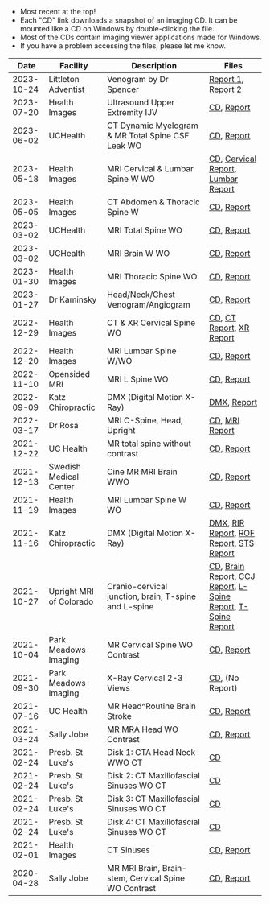 - Most recent at the top!
- Each "CD" link downloads a snapshot of an imaging CD. It can be mounted like a CD on Windows by double-clicking the file.
- Most of the CDs contain imaging viewer applications made for Windows.
- If you have a problem accessing the files, please let me know.

| Date | Facility | Description | Files |
| ----- | ----- | ----- | ----- |
| 2023-10-24 | Littleton Adventist | Venogram by Dr Spencer | [Report 1](https://2017e67082c6575cdaf41f64deaf333a.r2.cloudflarestorage.com/medical/2023-10-24%20Littleon%20Adventist%20-%20Spencer%20Post-Procedure%20Note.pdf), [Report 2](https://2017e67082c6575cdaf41f64deaf333a.r2.cloudflarestorage.com/medical/2023-10-24%20Littleon%20Adventist%20-%20Spencer%20Report.pdf) |
| 2023-07-20 | Health Images | Ultrasound Upper Extremity IJV | [CD](https://pub-e1ff17b366054aa69805a58c62f790fd.r2.dev/2023-07-20%20Health%20Images%20-%20Ultrasound%20Upper%20Extremity%20IJV.iso), [Report](https://pub-e1ff17b366054aa69805a58c62f790fd.r2.dev/2023-07-20%20Health%20Images%20-%20Ultrasound%20Upper%20Extremity%20IJV%20Results.jpg) |
| 2023-06-02 | UCHealth | CT Dynamic Myelogram & MR Total Spine CSF Leak WO | [CD](https://pub-e1ff17b366054aa69805a58c62f790fd.r2.dev/2023-06-02%20UCHealth%20-%20CT%20Dynamic%20Myelogram%20%26%20MR%20Total%20Spine%20CSF%20Leak%20WO.iso), [Report](https://pub-e1ff17b366054aa69805a58c62f790fd.r2.dev/2023-06-02%20UCHealth%20-%20CT%20Dynamic%20Myelogram%20%26%20MR%20Total%20Spine%20CSF%20Leak%20WO%20Report.pdf) |
| 2023-05-18 | Health Images | MRI Cervical & Lumbar Spine W WO | [CD](https://6ec068ac0b2ec4d688b489ccbf62a0bb.r2.cloudflarestorage.com/medical/2023-05-18%20Health%20Images%20-%20MRI%20CERVICAL%20%26%20LUMBAR%20SPINE%20W%20%3A%20WO%20.iso), [Cervical Report](https://6ec068ac0b2ec4d688b489ccbf62a0bb.r2.cloudflarestorage.com/medical/2023-05-18%20Health%20Images%20-%20MRI%20CERVICAL%20SPINE%20W%20WO%20Report.pdf), [Lumbar Report](https://6ec068ac0b2ec4d688b489ccbf62a0bb.r2.cloudflarestorage.com/medical/2023-05-18%20Health%20Images%20-%20MRI%20LUMBAR%20SPINE%20W%20WO%20Report.pdf) |
| 2023-05-05 | Health Images | CT Abdomen & Thoracic Spine W | [CD](https://6ec068ac0b2ec4d688b489ccbf62a0bb.r2.cloudflarestorage.com/medical/2023-05-05%20Health%20Images%20-%20CT%20Abdomen%20%26%20Thoracic%20Spine%20W.iso), [Report](https://6ec068ac0b2ec4d688b489ccbf62a0bb.r2.cloudflarestorage.com/medical/2023-05-05%20Health%20Images%20-%20CT%20Abdomen%20%26%20Thoracic%20Spine%20W.pdf) |
| 2023-03-02 | UCHealth | MRI Total Spine WO | [CD](https://2017e67082c6575cdaf41f64deaf333a.r2.cloudflarestorage.com/medical/2023-03-02%20UCHealth%20-%20MRI%20Total%20Spine.iso), [Report](https://2017e67082c6575cdaf41f64deaf333a.r2.cloudflarestorage.com/medical/2023-03-02%20UCHealth%20-%20MRI%20Total%20Spine%20Report.pdf) |
| 2023-03-02 | UCHealth | MRI Brain W WO | [CD](https://2017e67082c6575cdaf41f64deaf333a.r2.cloudflarestorage.com/medical/2023-03-02%20UCHealth%20-%20MRI%20Brain%20W%20WO.iso), [Report](https://2017e67082c6575cdaf41f64deaf333a.r2.cloudflarestorage.com/medical/2023-03-02%20UCHealth%20-%20MRI%20Brain%20W%20WO.pdf) |
| 2023-01-30 | Health Images | MRI Thoracic Spine WO | [CD](https://6ec068ac0b2ec4d688b489ccbf62a0bb.r2.cloudflarestorage.com/medical/2023-01-30%20Health%20Images%20-%20MRI%20Thoracic%20Spine%20WO.iso), [Report](https://6ec068ac0b2ec4d688b489ccbf62a0bb.r2.cloudflarestorage.com/medical/2023-01-30%20Health%20Images%20-%20MRI%20Thoracic%20Spine%20WO%20Report.pdf) |
| 2023-01-27 | Dr Kaminsky | Head/Neck/Chest Venogram/Angiogram | [CD](https://6ec068ac0b2ec4d688b489ccbf62a0bb.r2.cloudflarestorage.com/medical/2023-01-27%20Dr%20Kaminsky%20-%20Venogram%20Angiogram.iso), [Report](https://6ec068ac0b2ec4d688b489ccbf62a0bb.r2.cloudflarestorage.com/medical/2023-01-27%20Dr%20Kaminsky%20-%20Venogram%20Angiogram%20Report.pdf) |
| 2022-12-29 | Health Images | CT & XR Cervical Spine WO | [CD](https://6ec068ac0b2ec4d688b489ccbf62a0bb.r2.cloudflarestorage.com/medical/2022-12-29%20Health%20Images%20-%20CT%20%26%20XR%20Cervical%20Spine.iso), [CT Report](https://6ec068ac0b2ec4d688b489ccbf62a0bb.r2.cloudflarestorage.com/medical/2022-12-29%20Health%20Images%20-%20CT%20Cervical%20Spine%20Report.pdf), [XR Report](https://6ec068ac0b2ec4d688b489ccbf62a0bb.r2.cloudflarestorage.com/medical/2022-12-29%20Health%20Images%20-%20XR%20Cervical%20Spine%20Report.pdf) |
| 2022-12-20 | Health Images | MRI Lumbar Spine W/WO | [CD](https://6ec068ac0b2ec4d688b489ccbf62a0bb.r2.cloudflarestorage.com/medical/2022-12-20%20Health%20Images%20-%20MRI%20Lumbar%20Spine%20W%20WO.iso), [Report](https://6ec068ac0b2ec4d688b489ccbf62a0bb.r2.cloudflarestorage.com/medical/2022-12-20%20Health%20Images%20-%20MRI%20Lumbar%20Spine%20W%20WO%20report.pdf) |
| 2022-11-10 | Opensided MRI | MRI L Spine WO | [CD](https://6ec068ac0b2ec4d688b489ccbf62a0bb.r2.cloudflarestorage.com/medical/2022-11-10%20Opensided%20MRI%20-%20L%20Spine%20WO.iso), [Report](https://6ec068ac0b2ec4d688b489ccbf62a0bb.r2.cloudflarestorage.com/medical/2022-11-10%20Opensided%20MRI%20-%20L%20Spine%20WO.pdf) |
| 2022-09-09 | Katz Chiropractic | DMX (Digital Motion X-Ray) | [DMX](https://6ec068ac0b2ec4d688b489ccbf62a0bb.r2.cloudflarestorage.com/medical/2022-09-09%20Katz%20Chiropractic%20-%20DMX2.avi), [Report](https://6ec068ac0b2ec4d688b489ccbf62a0bb.r2.cloudflarestorage.com/medical/2022-09-09%20Katz%20Chiropractic%20-%20DMX2%20Report.pdf) |
| 2022-03-17 | Dr Rosa | MRI C-Spine, Head, Upright | [CD](https://6ec068ac0b2ec4d688b489ccbf62a0bb.r2.cloudflarestorage.com/medical/2022-03-17%20Dr%20Rosa%20-%20MRI%20C-Spine%2C%20Head%2C%20Upright.iso), [MRI Report](https://6ec068ac0b2ec4d688b489ccbf62a0bb.r2.cloudflarestorage.com/medical/2022-03-17%20Dr%20Rosa%20-%20MRI.%20Report.docx) |
| 2021-12-22 | UC Health | MR total spine without contrast | [CD](https://6ec068ac0b2ec4d688b489ccbf62a0bb.r2.cloudflarestorage.com/medical/2021-12-22%20UC%20Health%20-%20MR%20total%20spine%20without%20contrast.iso), [Report](https://6ec068ac0b2ec4d688b489ccbf62a0bb.r2.cloudflarestorage.com/medical/2021-12-22%20UC%20Health%20-%20MR%20total%20spine%20without%20contrast%20-%20report.pdf) |
| 2021-12-13 | Swedish Medical Center |  Cine MR MRI Brain WWO | [CD](https://6ec068ac0b2ec4d688b489ccbf62a0bb.r2.cloudflarestorage.com/medical/2021-12-13%20Swedish%20Medical%20Center%20-%20CINE%20MR%20MRI%20BRAIN%20WWO.iso), [Report](https://6ec068ac0b2ec4d688b489ccbf62a0bb.r2.cloudflarestorage.com/medical/2021-12-13%20Swedish%20Medical%20Center%20-%20CINE%20MR%20MRI%20BRAIN%20WWO.pdf) |
| 2021-11-19 | Health Images |  MRI Lumbar Spine W WO | [CD](https://6ec068ac0b2ec4d688b489ccbf62a0bb.r2.cloudflarestorage.com/medical/2021-11-19%20Health%20Images%20-%20MRI%20Lumbar%20Spine%20W%20WO.iso), [Report](https://6ec068ac0b2ec4d688b489ccbf62a0bb.r2.cloudflarestorage.com/medical/2021-11-19%20Health%20Images%20-%20MRI%20Lumbar%20Spine%20W%20WO.pdf) |
| 2021-11-16 | Katz Chiropractic | DMX (Digital Motion X-Ray) | [DMX](https://6ec068ac0b2ec4d688b489ccbf62a0bb.r2.cloudflarestorage.com/medical/2021-11-16%20Katz%20Chirpractic%20-%20DMX.avi), [RIR Report](https://6ec068ac0b2ec4d688b489ccbf62a0bb.r2.cloudflarestorage.com/medical/2021-11-16%20Katz%20Chirpractic%20-%20Radiographic%20Impression%20Report.pdf), [ROF Report](https://6ec068ac0b2ec4d688b489ccbf62a0bb.r2.cloudflarestorage.com/medical/2021-11-16%20Katz%20Chirpractic%20-%20Report%20of%20Findings.pdf), [STS Report](https://6ec068ac0b2ec4d688b489ccbf62a0bb.r2.cloudflarestorage.com/medical/2021-11-16%20Katz%20Chirpractic%20-%20Summary%20Travel%20Sheet.pdf) |
| 2021-10-27 | Upright MRI of Colorado | Cranio-cervical junction, brain, T-spine and L-spine | [CD](https://6ec068ac0b2ec4d688b489ccbf62a0bb.r2.cloudflarestorage.com/medical/2021-10-27%20Upright%20MRI%20of%20Colorado%20-%20CCJ%2C%20Brain%2C%20T-spine%20and%20L-spine.iso), [Brain Report](https://6ec068ac0b2ec4d688b489ccbf62a0bb.r2.cloudflarestorage.com/medical/2021-10-27%20Upright%20MRI%20-%20BRAIN.pdf), [CCJ Report](https://6ec068ac0b2ec4d688b489ccbf62a0bb.r2.cloudflarestorage.com/medical/2021-10-27%20Upright%20MRI%20-%20CCJ.pdf), [L-Spine Report](https://6ec068ac0b2ec4d688b489ccbf62a0bb.r2.cloudflarestorage.com/medical/2021-10-27%20Upright%20MRI%20-%20LSPINE.pdf), [T-Spine Report](https://6ec068ac0b2ec4d688b489ccbf62a0bb.r2.cloudflarestorage.com/medical/2021-10-27%20Upright%20MRI%20-%20TSPINE.pdf) |
| 2021-10-04 | Park Meadows Imaging | MR Cervical Spine WO Contrast |  [CD](https://6ec068ac0b2ec4d688b489ccbf62a0bb.r2.cloudflarestorage.com/medical/2021-10-04%20Park%20Meadows%20Imaging%20-%20MR%20Cervical%20Spine%20WO%20Contrast.iso), [Report](https://6ec068ac0b2ec4d688b489ccbf62a0bb.r2.cloudflarestorage.com/medical/2021-10-04%20Park%20Meadows%20Imaging%20-%20MR%20Cervical%20Spine%20WO%20Contrast.pdf) |
| 2021-09-30 | Park Meadows Imaging | X-Ray Cervical 2-3 Views | [CD](https://6ec068ac0b2ec4d688b489ccbf62a0bb.r2.cloudflarestorage.com/medical/2021-09-30%20Park%20Meadows%20Imaging%20-%20X-RAY%20CERVICAL%202-3%20VIEWS.iso), (No Report) |
| 2021-07-16 | UC Health | MR Head^Routine Brain Stroke | [CD](https://6ec068ac0b2ec4d688b489ccbf62a0bb.r2.cloudflarestorage.com/medical/2021-07-16%20UC%20Health%20-%20MR%20HEAD%5EROUTINE%20BRAIN%20STROKE.iso), [Report](https://6ec068ac0b2ec4d688b489ccbf62a0bb.r2.cloudflarestorage.com/medical/2021-07-16%20UC%20Health%20-%20MR%20HEAD%5EROUTINE%20BRAIN%20STROKE.pdf) |
| 2021-03-24 | Sally Jobe | MR MRA Head WO Contrast | [CD](https://6ec068ac0b2ec4d688b489ccbf62a0bb.r2.cloudflarestorage.com/medical/2021-03-24%20Sally%20Jobe%20-%20MR%20MRA%20HEAD%20WO%20CONTRAST.iso), [Report](https://6ec068ac0b2ec4d688b489ccbf62a0bb.r2.cloudflarestorage.com/medical/2021-03-24%20Sally%20Jobe%20-%20MR%20MRA%20HEAD%20WO%20CONTRAST.pdf) |
| 2021-02-24 | Presb. St Luke's | Disk 1: CTA Head Neck WWO CT | [CD](https://6ec068ac0b2ec4d688b489ccbf62a0bb.r2.cloudflarestorage.com/medical/2021-02-24%20PSL%20-%20Disk%201%20-%20CTA%20HEAD%20NECK%20WWO%20CT.iso) |
| 2021-02-24 | Presb. St Luke's | Disk 2: CT Maxillofascial Sinuses WO CT | [CD](https://6ec068ac0b2ec4d688b489ccbf62a0bb.r2.cloudflarestorage.com/medical/2021-02-24%20PSL%20-%20Disk%202%20-%20CT%20MAXILLOFASCIAL%20SINUSES%20WO%20CT.iso) |
| 2021-02-24 | Presb. St Luke's | Disk 3: CT Maxillofascial Sinuses WO CT | [CD](https://6ec068ac0b2ec4d688b489ccbf62a0bb.r2.cloudflarestorage.com/medical/2021-02-24%20PSL%20-%20Disk%203%20-%20CT%20MAXILLOFASCIAL%20SINUSES%20WO%20CT.iso) |
| 2021-02-24 | Presb. St Luke's | Disk 4: CT Maxillofascial Sinuses WO CT |  [CD](https://6ec068ac0b2ec4d688b489ccbf62a0bb.r2.cloudflarestorage.com/medical/2021-02-24%20PSL%20-%20Disk%204%20-%20CT%20MAXILLOFASCIAL%20SINUSES%20WO%20CT.iso) |
| 2021-02-01 | Health Images | CT Sinuses | [CD](https://6ec068ac0b2ec4d688b489ccbf62a0bb.r2.cloudflarestorage.com/medical/2021-02-01%20Health%20Images%20-%20CT%20Sinuses.iso), [Report](https://6ec068ac0b2ec4d688b489ccbf62a0bb.r2.cloudflarestorage.com/medical/2021-02-01%20Health%20Images%20-%20CT%20Sinuses%20-%20Report.pdf) |
| 2020-04-28 | Sally Jobe | MR MRI Brain, Brain-stem, Cervical Spine WO Contrast | [CD](https://pub-47b4fe43e32540f39efc5af24ade8af7.r2.dev/2020-04-28%20Sally%20Jobe%20-%20MR%20MRI%20BRAIN%20&%20BRAIN-STEM%20WO%20CONTRAST,%20CERVICAL%20SPINE%20WO%20CONSTRAST.iso), [Report](https://pub-47b4fe43e32540f39efc5af24ade8af7.r2.dev/2020-04-28%20Sally%20Jobe%20-%20MR%20MRI%20BRAIN%20&%20BRAIN-STEM%20WO%20CONTRAST,%20CERVICAL%20SPINE%20WO%20CONSTRAST%20-%20Report.pdf) |
